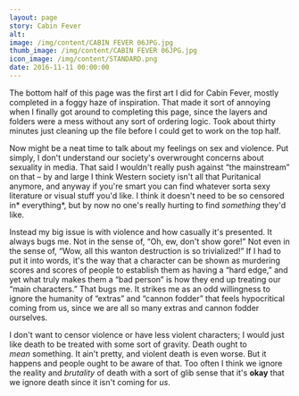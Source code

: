 ```yaml
---
layout: page
story: Cabin Fever
alt:
image: /img/content/CABIN FEVER 06JPG.jpg
thumb_image: /img/content/CABIN FEVER 06JPG.jpg
icon_image: /img/content/STANDARD.png
date: 2016-11-11 00:00:00
---
```



The bottom half of this page was the first art I did for Cabin Fever, mostly completed in a foggy haze of inspiration. That made it sort of annoying when I finally got around to completing this page, since the layers and folders were a mess without any sort of ordering logic. Took about thirty minutes just cleaning up the file before I could get to work on the top half.

Now might be a neat time to talk about my feelings on sex and violence. Put simply, I don't understand our society's overwrought concerns about sexuality in media. That said I wouldn't really push against “the mainstream” on that – by and large I think Western society isn't all that Puritanical anymore, and anyway if you're smart you can find whatever sorta sexy literature or visual stuff you'd like. I think it doesn't need to be so censored in* everything*, but by now no one's really hurting to find *something*&nbsp;they'd like.

Instead my big issue is with violence and how casually it's presented. It always bugs me. Not in the sense of, “Oh, ew, don't show gore!” Not even in the sense of, “Wow, all this wanton destruction is so trivialized!” If I had to put it into words, it's the way that a character can be shown as murdering scores and scores of people to establish them as having a “hard edge,” and yet what truly makes them a “bad person” is how they end up treating our “main characters.” That bugs me. It strikes me as an odd willingness to ignore the humanity of “extras” and “cannon fodder” that feels hypocritical coming from us, since we are all so many extras and cannon fodder ourselves.

I don't want to censor violence or have less violent characters; I would just like death to be treated with some sort of gravity. Death ought to *mean*&nbsp;something. It ain't pretty, and violent death is even worse. But it happens and people ought to be aware of that. Too often I think we ignore the reality and *brutality*&nbsp;of death with a sort of glib sense that it's **okay**&nbsp;that we ignore death since it isn't coming for *us*.